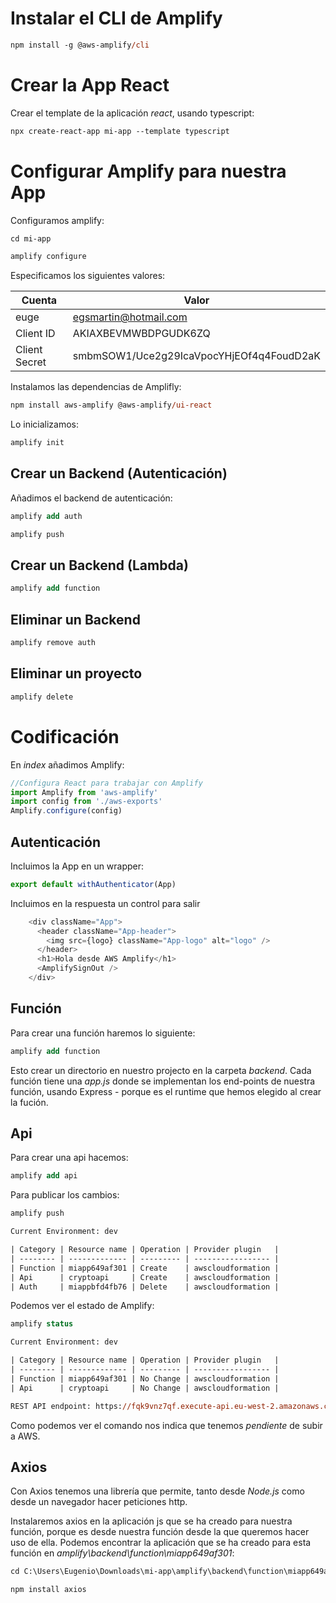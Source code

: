 # Instalar el CLI de Amplify

```ps
npm install -g @aws-amplify/cli
```

# Crear la App React

Crear el template de la aplicación _react_, usando typescript:

```ps
npx create-react-app mi-app --template typescript
```

# Configurar Amplify para nuestra App

Configuramos amplify:

```ps
cd mi-app

amplify configure
```

Especificamos los siguientes valores:

|Cuenta|Valor|
|-----|-----|
|euge|egsmartin@hotmail.com|
|Client ID|AKIAXBEVMWBDPGUDK6ZQ|
|Client Secret|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|

Instalamos las dependencias de Amplifly:

```ps
npm install aws-amplify @aws-amplify/ui-react
```

Lo inicializamos:

```ps
amplify init
```

## Crear un Backend (Autenticación)

Añadimos el backend de autenticación:

```ps
amplify add auth

amplify push
```

## Crear un Backend (Lambda)

```ps
amplify add function
```

## Eliminar un Backend

```ps
amplify remove auth
```

## Eliminar un proyecto

```ps
amplify delete
```

# Codificación

En _index_ añadimos Amplify:

```js
//Configura React para trabajar con Amplify
import Amplify from 'aws-amplify'
import config from './aws-exports'
Amplify.configure(config)
```

## Autenticación

Incluimos la App en un wrapper:

```js
export default withAuthenticator(App)
```

Incluimos en la respuesta un control para salir

```js
    <div className="App">
      <header className="App-header">
        <img src={logo} className="App-logo" alt="logo" />
      </header>
      <h1>Hola desde AWS Amplify</h1>
      <AmplifySignOut />
    </div>
```

## Función

Para crear una función haremos lo siguiente:

```ps
amplify add function
```

Esto crear un directorio en nuestro projecto en la carpeta _backend_. Cada función tiene una _app.js_ donde se implementan los end-points de nuestra función, usando Express - porque es el runtime que hemos elegido al crear la fución.

## Api

Para crear una api hacemos:

```ps
amplify add api
```

Para publicar los cambios:

```ps
amplify push

Current Environment: dev

| Category | Resource name | Operation | Provider plugin   |
| -------- | ------------- | --------- | ----------------- |
| Function | miapp649af301 | Create    | awscloudformation |
| Api      | cryptoapi     | Create    | awscloudformation |
| Auth     | miappbfd4fb76 | Delete    | awscloudformation |
```

Podemos ver el estado de Amplify:

```ps
amplify status

Current Environment: dev

| Category | Resource name | Operation | Provider plugin   |
| -------- | ------------- | --------- | ----------------- |
| Function | miapp649af301 | No Change | awscloudformation |
| Api      | cryptoapi     | No Change | awscloudformation |

REST API endpoint: https://fqk9vnz7qf.execute-api.eu-west-2.amazonaws.com/dev
```

Como podemos ver el comando nos indica que tenemos _pendiente_ de subir a AWS.

## Axios

Con Axios tenemos una librería que permite, tanto desde _Node.js_ como desde un navegador hacer peticiones http.

Instalaremos axios en la aplicación js que se ha creado para nuestra función, porque es desde nuestra función desde la que queremos hacer uso de ella. Podemos encontrar la aplicación que se ha creado para esta función en _amplify\backend\function\miapp649af301_:

```ps
cd C:\Users\Eugenio\Downloads\mi-app\amplify\backend\function\miapp649af301\src

npm install axios
```

